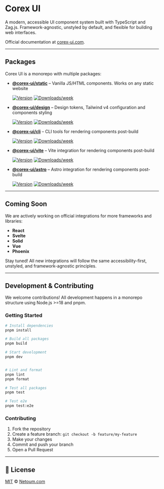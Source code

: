 # Corex UI

A modern, accessible UI component system built with TypeScript and Zag.js. Framework-agnostic, unstyled by default, and flexible for building web interfaces.

Official documentation at [corex-ui.com](https://corex-ui.com).

---

## Packages

Corex UI is a monorepo with multiple packages:

- **[@corex-ui/static](./packages/static)** – Vanilla JS/HTML components. Works on any static website

  [![Version](https://img.shields.io/npm/v/@corex-ui/static.svg)](https://npmjs.org/package/@corex-ui/static)
  [![Downloads/week](https://img.shields.io/npm/dw/@corex-ui/static.svg)](https://npmjs.org/package/@corex-ui/static)

- **[@corex-ui/design](./packages/design)** – Design tokens, Tailwind v4 configuration and components styling

  [![Version](https://img.shields.io/npm/v/@corex-ui/design.svg)](https://npmjs.org/package/@corex-ui/design)
  [![Downloads/week](https://img.shields.io/npm/dw/@corex-ui/design.svg)](https://npmjs.org/package/@corex-ui/design)

- **[@corex-ui/cli](./packages/cli)** – CLI tools for rendering components post-build

  [![Version](https://img.shields.io/npm/v/@corex-ui/cli.svg)](https://npmjs.org/package/@corex-ui/cli)
  [![Downloads/week](https://img.shields.io/npm/dw/@corex-ui/cli.svg)](https://npmjs.org/package/@corex-ui/cli)

- **[@corex-ui/vite](./packages/vite)** – Vite integration for rendering components post-build

  [![Version](https://img.shields.io/npm/v/@corex-ui/vite.svg)](https://npmjs.org/package/@corex-ui/vite)
  [![Downloads/week](https://img.shields.io/npm/dw/@corex-ui/vite.svg)](https://npmjs.org/package/@corex-ui/vite)

- **[@corex-ui/astro](./packages/astro)** – Astro integration for rendering components post-build

  [![Version](https://img.shields.io/npm/v/@corex-ui/astro.svg)](https://npmjs.org/package/@corex-ui/astro)
  [![Downloads/week](https://img.shields.io/npm/dw/@corex-ui/astro.svg)](https://npmjs.org/package/@corex-ui/astro)

---

## Coming Soon

We are actively working on official integrations for more frameworks and libraries:

- **React**
- **Svelte**
- **Solid**
- **Vue**
- **Phoenix**

Stay tuned! All new integrations will follow the same accessibility-first, unstyled, and framework-agnostic principles.

---

## Development & Contributing

We welcome contributions! All development happens in a monorepo structure using Node.js >=18 and pnpm.

### Getting Started

```bash
# Install dependencies
pnpm install

# Build all packages
pnpm build

# Start development
pnpm dev


# Lint and format
pnpm lint
pnpm format

# Test all packages
pnpm test

# Test e2e
pnpm test:e2e
```

### Contributing

1. Fork the repository
2. Create a feature branch: `git checkout -b feature/my-feature`
3. Make your changes
4. Commit and push your branch
5. Open a Pull Request

---

## 📝 License

[MIT](./LICENSE) © [Netoum.com](https://netoum.com)

